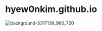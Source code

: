 # hyew0nkim.github.io

![background-3317139_960_720](https://github.com/hyew0nkim/hyew0nkim.github.io/assets/126740145/57c63235-5b91-47fa-b8c9-c6623bd52aac)
